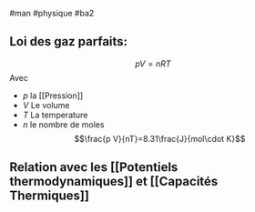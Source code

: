 #man #physique #ba2 
## Loi des gaz parfaits:
$$pV = nRT$$
Avec
- $p$ la [[Pression]]
- $V$ Le volume
- $T$ La temperature
- $n$ le nombre de moles
$$\frac{p V}{nT}=8.31\frac{J}{mol\cdot K}$$
## Relation avec les [[Potentiels thermodynamiques]] et [[Capacités Thermiques]]

